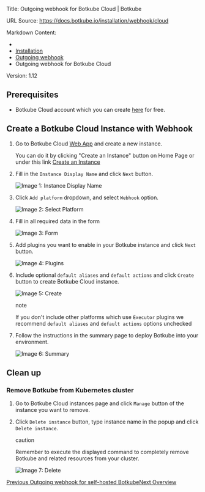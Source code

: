 Title: Outgoing webhook for Botkube Cloud | Botkube

URL Source: https://docs.botkube.io/installation/webhook/cloud

Markdown Content:
*   [](https://docs.botkube.io/)
*   [Installation](https://docs.botkube.io/)
*   [Outgoing webhook](https://docs.botkube.io/installation/webhook/)
*   Outgoing webhook for Botkube Cloud

Version: 1.12

Prerequisites[​](https://docs.botkube.io/installation/webhook/cloud/#prerequisites "Direct link to Prerequisites")
------------------------------------------------------------------------------------------------------------------

*   Botkube Cloud account which you can create [here](https://app.botkube.io/) for free.

Create a Botkube Cloud Instance with Webhook[​](https://docs.botkube.io/installation/webhook/cloud/#create-a-botkube-cloud-instance-with-webhook "Direct link to Create a Botkube Cloud Instance with Webhook")
---------------------------------------------------------------------------------------------------------------------------------------------------------------------------------------------------------------

1.  Go to Botkube Cloud [Web App](https://app.botkube.io/) and create a new instance.
    
    You can do it by clicking "Create an Instance" button on Home Page or under this link [Create an Instance](https://app.botkube.io/instances/add)
    
2.  Fill in the `Instance Display Name` and click `Next` button.
    
    ![Image 1: Instance Display Name](https://docs.botkube.io/assets/images/webhook_instance_display_name-b35605d19eef1ecc93de54d6eefacae5.png)
    
3.  Click `Add platform` dropdown, and select `Webhook` option.
    
    ![Image 2: Select Platform](https://docs.botkube.io/assets/images/webhook_platform_select-aac36ca4e34549bef88cc00b3603f4ac.png)
    
4.  Fill in all required data in the form
    
    ![Image 3: Form](https://docs.botkube.io/assets/images/webhook_form-ccd69a8ec75ac03c98154db9bcf32b13.png)
    
5.  Add plugins you want to enable in your Botkube instance and click `Next` button.
    
    ![Image 4: Plugins](https://docs.botkube.io/assets/images/webhook_add_plugins-0bafa9371a2d3bccfc36c138bd442456.png)
    
6.  Include optional `default aliases` and `default actions` and click `Create` button to create Botkube Cloud instance.
    
    ![Image 5: Create](https://docs.botkube.io/assets/images/webhook_create-27a060686f00b0fb21f01839fd959e04.png)
    
    note
    
    If you don't include other platforms which use `Executor` plugins we recommend `default aliases` and `default actions` options unchecked
    
7.  Follow the instructions in the summary page to deploy Botkube into your environment.
    
    ![Image 6: Summary](https://docs.botkube.io/assets/images/webhook_summary-bfdc3ff0af6735b41a17d7219fd6b6f0.png)
    

Clean up[​](https://docs.botkube.io/installation/webhook/cloud/#clean-up "Direct link to Clean up")
---------------------------------------------------------------------------------------------------

### Remove Botkube from Kubernetes cluster[​](https://docs.botkube.io/installation/webhook/cloud/#remove-botkube-from-kubernetes-cluster "Direct link to Remove Botkube from Kubernetes cluster")

1.  Go to Botkube Cloud instances page and click `Manage` button of the instance you want to remove.
    
2.  Click `Delete instance` button, type instance name in the popup and click `Delete instance`.
    
    caution
    
    Remember to execute the displayed command to completely remove Botkube and related resources from your cluster.
    
    ![Image 7: Delete](https://docs.botkube.io/assets/images/webhook_instance_delete-27fe3622760a4cbbd7c92d13d7ddcd41.png)
    

[Previous Outgoing webhook for self-hosted Botkube](https://docs.botkube.io/installation/webhook/self-hosted)[Next Overview](https://docs.botkube.io/examples-and-tutorials/)
